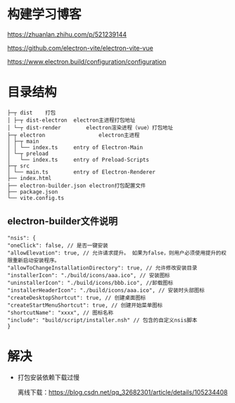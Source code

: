 # 构建学习博客

https://zhuanlan.zhihu.com/p/521239144

https://github.com/electron-vite/electron-vite-vue

https://www.electron.build/configuration/configuration



# 目录结构

```
├─┬ dist	打包
│ ├─┬ dist-electron  electron主进程打包地址
│ └─┬ dist-render		 electron渲染进程（vue）打包地址
├─┬ electron				 electron主进程
│ ├─┬ main
│ │ └── index.ts     entry of Electron-Main
│ └─┬ preload
│   └── index.ts     entry of Preload-Scripts
├─┬ src
│ └── main.ts        entry of Electron-Renderer
├── index.html
├── electron-builder.json electron打包配置文件
├── package.json
└── vite.config.ts
```

## electron-builder文件说明


    "nsis": {
    "oneClick": false, // 是否一键安装
    "allowElevation": true, // 允许请求提升。 如果为false，则用户必须使用提升的权限重新启动安装程序。
    "allowToChangeInstallationDirectory": true, // 允许修改安装目录
    "installerIcon": "./build/icons/aaa.ico", // 安装图标
    "uninstallerIcon": "./build/icons/bbb.ico", //卸载图标
    "installerHeaderIcon": "./build/icons/aaa.ico", // 安装时头部图标
    "createDesktopShortcut": true, // 创建桌面图标
    "createStartMenuShortcut": true, // 创建开始菜单图标
    "shortcutName": "xxxx", // 图标名称
    "include": "build/script/installer.nsh" // 包含的自定义nsis脚本
    }
  

# 解决

- 打包安装依赖下载过慢

  离线下载：https://blog.csdn.net/qq_32682301/article/details/105234408